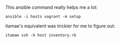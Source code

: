 This ansible command really helps me a lot:

```ansible -i hosts vagrant -m setup```

itamae's equivalent was trickier for me to figure out:

```itamae ssh -h host inventory.rb```
